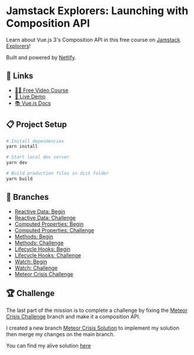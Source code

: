 # Jamstack Explorers: Launching with Composition API

Learn about Vue.js 3's Composition API in this free course on [Jamstack Explorers](https://explorers.netlify.com/learn/launching-with-composition-api?utm_source=twitter&utm_medium=je-comp-api-mis-bh&utm_campaign=devex)!

Built and powered by [Netlify](https://www.netlify.com/?utm_source=github&utm_medium=launch-comp-bh&utm_campaign=devex).

## 🔗 Links

- [👨‍🚀 Free Video Course](https://explorers.netlify.com/learn/launching-with-composition-api?utm_source=twitter&utm_medium=je-comp-api-mis-bh&utm_campaign=devex)
- [🦄 Live Demo](https://explorers-composition-api.netlify.app/?utm_source=twitter&utm_medium=expcompapi-bh&utm_campaign=devex)
- [📚 Vue.js Docs](https://v3.vuejs.org/)

## 📋 Project Setup

```bash
# Install dependencies
yarn install

# Start local dev server
yarn dev

# Build production files in dist folder
yarn build
```

## 📑 Branches

- [Reactive Data: Begin](https://github.com/netlify/explorers-composition-api/tree/reactive-data-begin)
- [Reactive Data: Challenge](https://github.com/netlify/explorers-composition-api/tree/reactive-data-challenge)
- [Computed Properties: Begin](https://github.com/netlify/explorers-composition-api/tree/computed-properties-begin)
- [Computed Properties: Challenge](https://github.com/netlify/explorers-composition-api/tree/computed-properties-challenge)
- [Methods: Begin](https://github.com/netlify/explorers-composition-api/tree/methods-begin)
- [Methods: Challenge](https://github.com/netlify/explorers-composition-api/tree/methods-challenge)
- [Lifecycle Hooks: Begin](https://github.com/netlify/explorers-composition-api/tree/lifecycle-hooks-begin)
- [Lifecycle Hooks: Challenge](https://github.com/netlify/explorers-composition-api/tree/lifecycle-hooks-challenge)
- [Watch: Begin](https://github.com/netlify/explorers-composition-api/tree/watch-begin)
- [Watch: Challenge](https://github.com/netlify/explorers-composition-api/tree/watch-challenge)
- [Meteor Crisis Challenge](https://github.com/netlify/explorers-composition-api/tree/meteor-crisis-challenge)

## 🏆 Challenge

The last part of the mission is to complete a challenge by fixing the [Meteor Crisis Challenge](https://github.com/netlify/explorers-composition-api/tree/meteor-crisis-challenge) branch and make it a composition API.

I created a new branch [Meteor Crisis Solution](https://github.com/leopaul29/explorers-composition-api/tree/meteor-crisis-solution) to implement my solution then merge my changes on the main branch.

You can find my alive solution [here](https://goofy-babbage-a60ee3.netlify.app/)
